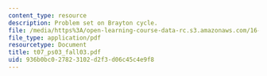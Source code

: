 ```yaml
---
content_type: resource
description: Problem set on Brayton cycle.
file: /media/https%3A/open-learning-course-data-rc.s3.amazonaws.com/16-01-unified-engineering-i-ii-iii-iv-fall-2005-spring-2006/936b0bc027823102d2f3d06c45c4e9f8_t07_ps03_fall03.pdf
file_type: application/pdf
resourcetype: Document
title: t07_ps03_fall03.pdf
uid: 936b0bc0-2782-3102-d2f3-d06c45c4e9f8
---
```

